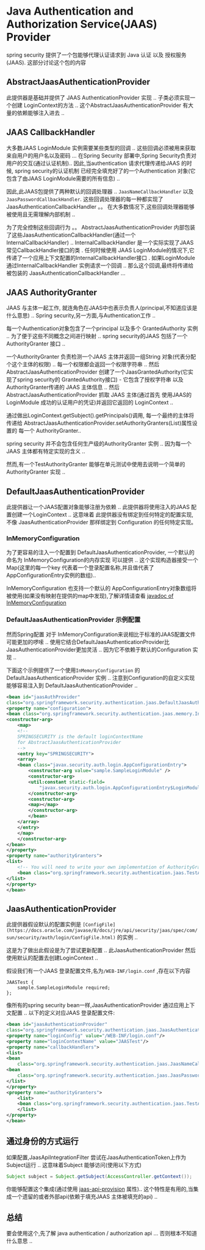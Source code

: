 # Java Authentication and Authorization Service(JAAS) Provider
spring security 提供了一个包能够代理认证请求到 Java 认证 以及 授权服务(JAAS). 这部分讨论这个包的内容

## AbstractJaasAuthenticationProvider
此提供器是基础并提供了 JAAS AuthenticationProvider 实现 .. 子类必须实现一个创建 LoginContext的方法 .. 
这个AbstractJaasAuthenticationProvider 有大量的依赖能够注入进去 ..

## JAAS CallbackHandler
大多数JAAS LoginModule 实例需要某些类型的回调 .. 这些回调必须被用来获取来自用户的用户名以及密码 ...
在Spring Security 部署中,Spring Security负责对用户的交互(通过认证机制).. 因此,当authentication 请求代理传递给JAAS 的时候,
spring security的认证机制 已经完全填充好了的一个Authentication 对象(它包含了由JAAS LoginModule需要的所有信息) ..

因此,此JAAS包提供了两种默认的回调处理器 .. 
`JaasNameCallbackHandler` 以及 `JaasPasswordCallbackHandler`. 这些回调处理器的每一种都实现了 JaasAuthenticationCallbackHandler 。。
在大多数情况下,这些回调处理器能够被使用且无需理解内部机制 ..

为了完全控制这些回调行为 。。 
AbstractJaasAuthenticationProvider 内部包装了这些JaasAuthenticationCallbackHandler(通过一个 InternalCallbackHandler) ..
InternalCallbackHandler 是一个实际实现了JAAS 常见CallbackHandler接口的类 .
任何时候使用 JAAS LoginModule的情况下,它传递了一个应用上下文配置的InternalCallbackHandler接口 . 
如果LoginModule 通过InternalCallbackHandler 实例请求一个回调 ..
那么这个回调,最终将传递给被包装的 JaasAuthenticationCallbackHandler ...

## JAAS AuthorityGranter
JAAS 与主体一起工作, 就连角色在JAAS中也表示负责人(principal,不知道应该是什么意思) .. Spring security,另一方面,与Authentication工作 ..

每一个Authentication对象包含了一个principal 以及多个 GrantedAuthority 实例 .. 
为了便于这些不同概念之间进行映射 .. spring security的JAAS 包括了一个AuthorityGranter 接口 ..

一个AuthorityGranter 负责检测一个JAAS 主体并返回一组String 对象(代表分配个这个主体的权限) .. 
每一个权限都会返回一个权限字符串 ..  然后AbstractJaasAuthenticationProvider 创建了一个JaasGrantedAuthority(它实现了spring security的 GrantedAuthority接口) - 它包含了授权字符串 以及
AuthorityGranter传递的 JAAS 主体信息 .. 然后AbstractJaasAuthenticationProvider 抓取 JAAS 主体(通过首先 使用JAAS的LoginModule 成功的认证用户的凭证)并返回它返回的 LoginContext ..

通过做出LoginContext.getSubject().getPrincipals()调用, 每一个最终的主体将传递给 AbstractJaasAuthenticationProvider.setAuthorityGranters(List)属性设置的 每一个 AuthorityGranter..

spring security 并不会包含任何生产级的AuthorityGranter 实例 ..  因为每一个JAAS 主体都有特定实现的含义 ..

然而,有一个TestAuthorityGranter  能够在单元测试中使用去说明一个简单的AuthorityGranter 实现 ..

## DefaultJaasAuthenticationProvider
此提供器让一个JAAS配置对象能够注册为依赖 .. 此提供器将使用注入的JAAS 配置创建一个LoginContext ..
这意味着 此提供器没有绑定到任何特定的配置实现,不像 JaasAuthenticationProvider 那样绑定到 Configuration 的任何特定实现。

### InMemoryConfiguration
为了更容易的注入一个配置到 DefaultJaasAuthenticationProvider, 一个默认的命名为 InMemoryConfiguration的内存实现 可以提供 ..
这个实现构造器接受一个Map(这里的每一个key 代表着一个登录配置名称,并且值代表了AppConfigurationEntry实例的数组)..

InMemoryConfiguration 也支持一个默认的 AppConfigurationEntry对象数组将被使用(如果没有映射在提供的map中发现),了解详情请查看 [javadoc of InMemoryConfiguration](https://docs.spring.io/spring-security/site/docs/6.0.3/api/org/springframework/security/authentication/jaas/memory/InMemoryConfiguration.html) 

### DefaultJaasAuthenticationProvider 示例配置
然而Spring配置  对于 InMemoryConfiguration来说相比于标准的JAAS配置文件可能更加的啰嗦 .. 使用它结合DefaultJaasAuthenticationProvider比
JaasAuthenticationProvider更加灵活 .. 因为它不依赖于默认的Configuration 实现 ..

下面这个示例提供了一个使用`InMemoryConfiguration` 的 DefaultJaasAuthenticationProvider 实例 .. 注意到Configuration的自定义实现能够容易注入到
DefaultJaasAuthenticationProvider ..
```xml
<bean id="jaasAuthProvider"
class="org.springframework.security.authentication.jaas.DefaultJaasAuthenticationProvider">
<property name="configuration">
<bean class="org.springframework.security.authentication.jaas.memory.InMemoryConfiguration">
<constructor-arg>
	<map>
	<!--
	SPRINGSECURITY is the default loginContextName
	for AbstractJaasAuthenticationProvider
	-->
	<entry key="SPRINGSECURITY">
	<array>
	<bean class="javax.security.auth.login.AppConfigurationEntry">
		<constructor-arg value="sample.SampleLoginModule" />
		<constructor-arg>
		<util:constant static-field=
			"javax.security.auth.login.AppConfigurationEntry$LoginModuleControlFlag.REQUIRED"/>
		</constructor-arg>
		<constructor-arg>
		<map></map>
		</constructor-arg>
		</bean>
	</array>
	</entry>
	</map>
	</constructor-arg>
</bean>
</property>
<property name="authorityGranters">
<list>
	<!-- You will need to write your own implementation of AuthorityGranter -->
	<bean class="org.springframework.security.authentication.jaas.TestAuthorityGranter"/>
</list>
</property>
</bean>
```

## JaasAuthenticationProvider
此提供器假设默认的配置实例是 `[ConfigFile](https://docs.oracle.com/javase/8/docs/jre/api/security/jaas/spec/com/sun/security/auth/login/ConfigFile.html)` 的实例 ..

这是为了做出此假设是为了尝试更新配置 ..  此JaasAuthenticationProvider 然后使用默认的配置去创建LoginContext ..

假设我们有一个JAAS 登录配置文件,名为`/WEB-INF/login.conf` ,存在以下内容
```text
JAASTest {
	sample.SampleLoginModule required;
};
```
像所有的spring security bean一样,JaasAuthenticationProvider 通过应用上下文配置 .. 以下的定义对应JAAS 登录配置文件:
```xml
<bean id="jaasAuthenticationProvider"
class="org.springframework.security.authentication.jaas.JaasAuthenticationProvider">
<property name="loginConfig" value="/WEB-INF/login.conf"/>
<property name="loginContextName" value="JAASTest"/>
<property name="callbackHandlers">
<list>
<bean
	class="org.springframework.security.authentication.jaas.JaasNameCallbackHandler"/>
<bean
	class="org.springframework.security.authentication.jaas.JaasPasswordCallbackHandler"/>
</list>
</property>
<property name="authorityGranters">
	<list>
	<bean class="org.springframework.security.authentication.jaas.TestAuthorityGranter"/>
	</list>
</property>
</bean>
```

## 通过身份的方式运行
如果配置,JaasApiIntegrationFilter 尝试在JaasAuthenticationToken上作为Subject运行 .. 这意味着Subject 能够访问(使用以下方式)
```java
Subject subject = Subject.getSubject(AccessController.getContext());
```
你能够配置这个集成(通过使用 [jaas-api-provision](https://docs.spring.io/spring-security/reference/servlet/appendix/namespace/http.html#nsa-http-jaas-api-provision) 属性).. 这个特性是有用的,当集成一个遗留的或者外部api(依赖于填充JAAS 主体被填充的api) ..



## 总结
要会使用这个,先了解 java authentication / authorization api ... 否则根本不知道什么意思 ..








